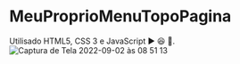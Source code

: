 # MeuProprioMenuTopoPagina
Utilisado HTML5, CSS 3 e JavaScript ▶️ :laughing: :maple_leaf:.
![Captura de Tela 2022-09-02 às 08 51 13](https://user-images.githubusercontent.com/90359980/188149776-83e917e1-f38c-459e-9707-a2db7dbcc634.png)
